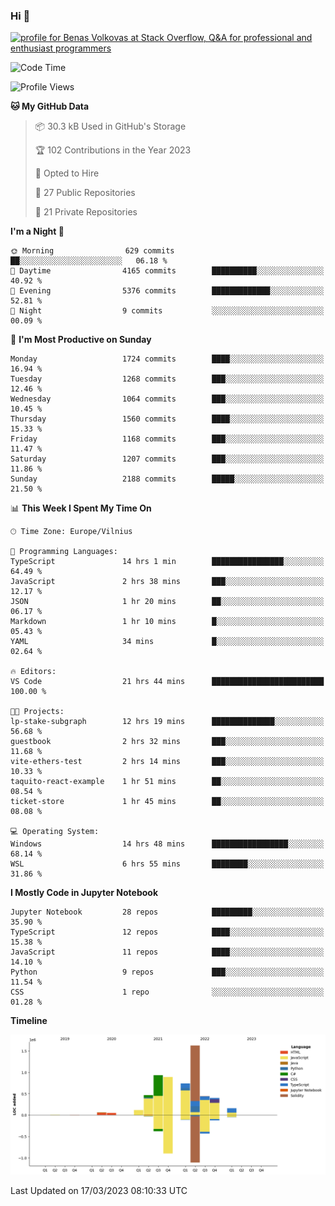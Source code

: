 ### Hi 👋
<a href="https://stackoverflow.com/users/14954249/benas-volkovas"><img src="https://stackoverflow.com/users/flair/14954249.png?theme=dark" width="208" height="58" alt="profile for Benas Volkovas at Stack Overflow, Q&amp;A for professional and enthusiast programmers" title="profile for Benas Volkovas at Stack Overflow, Q&amp;A for professional and enthusiast programmers"></a>

<!--START_SECTION:waka-->
![Code Time](http://img.shields.io/badge/Code%20Time-1%2C331%20hrs%2023%20mins-blue)

![Profile Views](http://img.shields.io/badge/Profile%20Views-0-blue)

**🐱 My GitHub Data** 

> 📦 30.3 kB Used in GitHub's Storage 
 > 
> 🏆 102 Contributions in the Year 2023
 > 
> 💼 Opted to Hire
 > 
> 📜 27 Public Repositories 
 > 
> 🔑 21 Private Repositories 
 > 
**I'm a Night 🦉** 

```text
🌞 Morning                629 commits         ██░░░░░░░░░░░░░░░░░░░░░░░   06.18 % 
🌆 Daytime                4165 commits        ██████████░░░░░░░░░░░░░░░   40.92 % 
🌃 Evening                5376 commits        █████████████░░░░░░░░░░░░   52.81 % 
🌙 Night                  9 commits           ░░░░░░░░░░░░░░░░░░░░░░░░░   00.09 % 
```
📅 **I'm Most Productive on Sunday** 

```text
Monday                   1724 commits        ████░░░░░░░░░░░░░░░░░░░░░   16.94 % 
Tuesday                  1268 commits        ███░░░░░░░░░░░░░░░░░░░░░░   12.46 % 
Wednesday                1064 commits        ███░░░░░░░░░░░░░░░░░░░░░░   10.45 % 
Thursday                 1560 commits        ████░░░░░░░░░░░░░░░░░░░░░   15.33 % 
Friday                   1168 commits        ███░░░░░░░░░░░░░░░░░░░░░░   11.47 % 
Saturday                 1207 commits        ███░░░░░░░░░░░░░░░░░░░░░░   11.86 % 
Sunday                   2188 commits        █████░░░░░░░░░░░░░░░░░░░░   21.50 % 
```


📊 **This Week I Spent My Time On** 

```text
🕑︎ Time Zone: Europe/Vilnius

💬 Programming Languages: 
TypeScript               14 hrs 1 min        ████████████████░░░░░░░░░   64.49 % 
JavaScript               2 hrs 38 mins       ███░░░░░░░░░░░░░░░░░░░░░░   12.17 % 
JSON                     1 hr 20 mins        ██░░░░░░░░░░░░░░░░░░░░░░░   06.17 % 
Markdown                 1 hr 10 mins        █░░░░░░░░░░░░░░░░░░░░░░░░   05.43 % 
YAML                     34 mins             █░░░░░░░░░░░░░░░░░░░░░░░░   02.64 % 

🔥 Editors: 
VS Code                  21 hrs 44 mins      █████████████████████████   100.00 % 

🐱‍💻 Projects: 
lp-stake-subgraph        12 hrs 19 mins      ██████████████░░░░░░░░░░░   56.68 % 
guestbook                2 hrs 32 mins       ███░░░░░░░░░░░░░░░░░░░░░░   11.68 % 
vite-ethers-test         2 hrs 14 mins       ███░░░░░░░░░░░░░░░░░░░░░░   10.33 % 
taquito-react-example    1 hr 51 mins        ██░░░░░░░░░░░░░░░░░░░░░░░   08.54 % 
ticket-store             1 hr 45 mins        ██░░░░░░░░░░░░░░░░░░░░░░░   08.08 % 

💻 Operating System: 
Windows                  14 hrs 48 mins      █████████████████░░░░░░░░   68.14 % 
WSL                      6 hrs 55 mins       ████████░░░░░░░░░░░░░░░░░   31.86 % 
```

**I Mostly Code in Jupyter Notebook** 

```text
Jupyter Notebook         28 repos            █████████░░░░░░░░░░░░░░░░   35.90 % 
TypeScript               12 repos            ████░░░░░░░░░░░░░░░░░░░░░   15.38 % 
JavaScript               11 repos            ████░░░░░░░░░░░░░░░░░░░░░   14.10 % 
Python                   9 repos             ███░░░░░░░░░░░░░░░░░░░░░░   11.54 % 
CSS                      1 repo              ░░░░░░░░░░░░░░░░░░░░░░░░░   01.28 % 
```



**Timeline**

![Lines of Code chart](https://raw.githubusercontent.com/BenasVolkovas/BenasVolkovas/main/assets/bar_graph.png)


 Last Updated on 17/03/2023 08:10:33 UTC
<!--END_SECTION:waka-->
